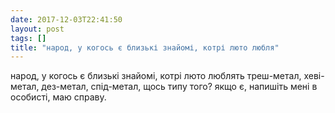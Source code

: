```yaml
---
date: 2017-12-03T22:41:50
layout: post
tags: []
title: "народ, у когось є близькі знайомі, котрі люто любля"
---
```

народ, у когось є близькі знайомі, котрі люто люблять треш-метал, хеві-метал, дез-метал, спід-метал, щось типу того? якщо є, напишіть мені в особисті, маю справу.